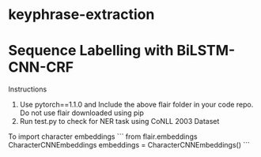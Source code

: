 # keyphrase-extraction


# Sequence Labelling with BiLSTM-CNN-CRF

 Instructions 
 <ol>
  <li> Use pytorch==1.1.0 and Include the above flair folder in your code repo. Do not use flair downloaded using pip </li>
  <li> Run test.py to check for NER task using CoNLL 2003 Dataset </li>
  </ol>
  To import character embeddings 
  ```
  from flair.embeddings  CharacterCNNEmbeddings
  embeddings = CharacterCNNEmbeddings()
  ```

